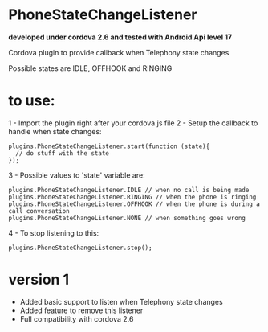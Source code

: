 PhoneStateChangeListener
========================
**developed under cordova 2.6 and tested with Android Api level 17**

Cordova plugin to provide callback when Telephony state changes

Possible states are IDLE, OFFHOOK and RINGING

# to use:

1 - Import the plugin right after your cordova.js file
2 - Setup the callback to handle when state changes:
    
    plugins.PhoneStateChangeListener.start(function (state){
      // do stuff with the state
    });
    
3 - Possible values to 'state' variable are:

    plugins.PhoneStateChangeListener.IDLE // when no call is being made
    plugins.PhoneStateChangeListener.RINGING // when the phone is ringing
    plugins.PhoneStateChangeListener.OFFHOOK // when the phone is during a call conversation
    plugins.PhoneStateChangeListener.NONE // when something goes wrong
    
4 - To stop listening to this:

    plugins.PhoneStateChangeListener.stop();
    
    
# version 1
- Added basic support to listen when Telephony state changes
- Added feature to remove this listener
- Full compatibility with cordova 2.6
